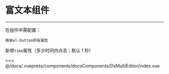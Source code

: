 # 富文本组件

---

<common-code-format>
  <docsComponents-DsMultiEditor-index slot="source"></docsComponents-DsMultiEditor-index>
在组件中需配置：

`继承el-button所有属性` <br/>

新增`time`属性（多少时间内点击；默认 1 秒）<br/>

<<< @/docs/.vuepress/components/docsComponents/DsMultiEditor/index.vue
</common-code-format>
